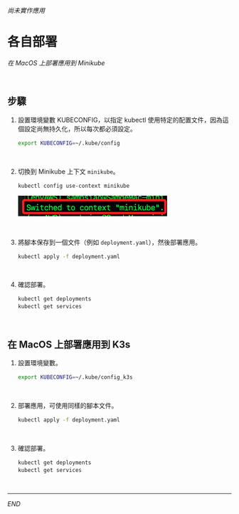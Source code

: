_尚未實作應用_

# 各自部署

_在 MacOS 上部署應用到 Minikube_

<br>

## 步驟

1. 設置環境變數 KUBECONFIG，以指定 kubectl 使用特定的配置文件，因為這個設定尚無持久化，所以每次都必須設定。

   ```bash
   export KUBECONFIG=~/.kube/config
   ```

<br>

2. 切換到 Minikube 上下文 `minikube`。

   ```bash
   kubectl config use-context minikube
   ```

   ![](images/img_19.png)

<br>

3. 將腳本保存到一個文件（例如 `deployment.yaml`），然後部署應用。

   ```bash
   kubectl apply -f deployment.yaml
   ```

<br>

4. 確認部署。

   ```bash
   kubectl get deployments
   kubectl get services
   ```

<br>

## 在 MacOS 上部署應用到 K3s

1. 設置環境變數。

   ```bash
   export KUBECONFIG=~/.kube/config_k3s
   ```

<br>

2. 部署應用，可使用同樣的腳本文件。

   ```bash
   kubectl apply -f deployment.yaml
   ```

<br>

3. 確認部署。

   ```bash
   kubectl get deployments
   kubectl get services
   ```

<br>

___

_END_
